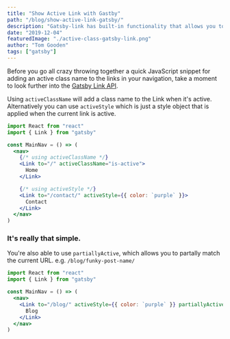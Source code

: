 ```yaml
---
title: "Show Active Link with Gastby"
path: "/blog/show-active-link-gatsby/"
description: "Gatsby-link has built-in functionality that allows you to add an active class or state to your current page."
date: "2019-12-04"
featuredImage: "./active-class-gatsby-link.png"
author: "Tom Gooden"
tags: ["gatsby"]
---
```


Before you go all crazy throwing together a quick JavaScript snippet for adding an active class name to the links in your navigation, take a moment to look further into the [Gatsby Link API](https://www.gatsbyjs.org/docs/gatsby-link/).

Using `activeClassName` will add a class name to the Link when it's active. Alternatively you can use `activeStyle` which is just a style object that is applied when the current link is active.

```jsx
import React from "react"
import { Link } from "gatsby"

const MainNav = () => (
  <nav>
    {/* using activeClassName */}
    <Link to="/" activeClassName="is-active">
      Home
    </Link>

    {/* using activeStyle */}
    <Link to="/contact/" activeStyle={{ color: `purple` }}>
      Contact
    </Link>
  </nav>
)
```

### It's really that simple.

You're also able to use `partiallyActive`, which allows you to partally match the current URL. e.g. `/blog/funky-post-name/`

```jsx
import React from "react"
import { Link } from "gatsby"

const MainNav = () => (
  <nav>
    <Link to="/blog/" activeStyle={{ color: `purple` }} partiallyActive={true}>
      Blog
    </Link>
  </nav>
)
```
